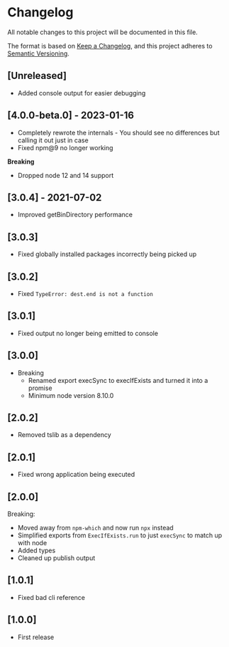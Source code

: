 # Changelog

All notable changes to this project will be documented in this file.

The format is based on [Keep a Changelog](https://keepachangelog.com/en/1.0.0/),
and this project adheres to [Semantic Versioning](https://semver.org/spec/v2.0.0.html).

## [Unreleased]

- Added console output for easier debugging

## [4.0.0-beta.0] - 2023-01-16

- Completely rewrote the internals - You should see no differences but calling it out just in case
- Fixed npm@9 no longer working

**Breaking**

- Dropped node 12 and 14 support

## [3.0.4] - 2021-07-02

- Improved getBinDirectory performance

## [3.0.3]

- Fixed globally installed packages incorrectly being picked up

## [3.0.2]

- Fixed `TypeError: dest.end is not a function`

## [3.0.1]

- Fixed output no longer being emitted to console

## [3.0.0]

- Breaking
  - Renamed export execSync to execIfExists and turned it into a promise
  - Minimum node version 8.10.0

## [2.0.2]

- Removed tslib as a dependency

## [2.0.1]

- Fixed wrong application being executed

## [2.0.0]

Breaking:

- Moved away from `npm-which` and now run `npx` instead
- Simplified exports from `ExecIfExists.run` to just `execSync` to match up with node
- Added types
- Cleaned up publish output

## [1.0.1]

- Fixed bad cli reference

## [1.0.0]

- First release
